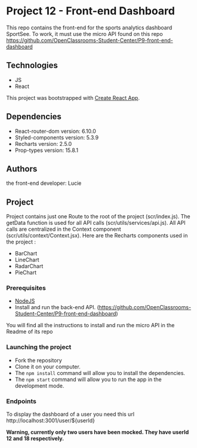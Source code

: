 # Project 12 - Front-end Dashboard

This repo contains the front-end for the sports analytics dashboard SportSee.
To work, it must use the micro API found on this repo https://github.com/OpenClassrooms-Student-Center/P9-front-end-dashboard

## Technologies

- JS
- React

This project was bootstrapped with [Create React App](https://github.com/facebook/create-react-app).

## Dependencies

- React-router-dom version: 6.10.0
- Styled-components version: 5.3.9
- Recharts version: 2.5.0
- Prop-types version: 15.8.1

## Authors

the front-end developer: Lucie

## Project

Project contains just one Route to the root of the project (scr/index.js).
The getData function is used for all API calls (scr/utils/services/api.js).
All API calls are centralized in the Context component (scr/utils/context/Context.jsx).
Here are the Recharts components used in the project :

- BarChart
- LineChart
- RadarChart
- PieChart

### Prerequisites

- [NodeJS ](https://nodejs.org/en/)
- Install and run the back-end API. (https://github.com/OpenClassrooms-Student-Center/P9-front-end-dashboard)

You will find all the instructions to install and run the micro API in the Readme of its repo

### Launching the project

- Fork the repository
- Clone it on your computer.
- The `npm install` command will allow you to install the dependencies.
- The `npm start` command will allow you to run the app in the development mode.

### Endpoints

To display the dashboard of a user you need this url
http://localhost:3001/user/${userId}

**Warning, currently only two users have been mocked. They have userId 12 and 18 respectively.**

